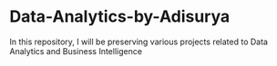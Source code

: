 # Data-Analytics-by-Adisurya
In this repository, I will be preserving various projects related to Data Analytics and Business Intelligence
